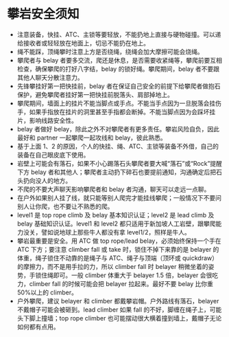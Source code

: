 # 攀岩安全须知

* 注意装备，快挂、ATC、主锁等要轻放，不能扔地上直接与硬物碰撞。可以递给接收者或轻轻放在地面上，切忌不能扔在地上。
* 绳不能踩，顶绳攀时注意上方是否绕绳，绕绳会加大摩擦可能会烧绳。
* 攀爬者与 belay 者要多交流，爬还是休息，是否需要收紧绳等，攀爬前要互相检查，确保攀爬的打好八字结，belay 的锁好绳。攀爬期间，belay 者不要跟其他人聊天分散注意力。
* 先锋攀挂好第一把快挂前，belay 者在保证自己安全的前提下给攀爬者做抱石保护，避免攀爬者挂好第一把快挂前脱落头、肩部掉地上。
* 攀爬期间，墙面上的挂片不能当脚点或手点。不能当手点因为一旦脱落会挂伤手，如果手指放在挂片的洞里甚至手指都会断掉。不能当脚点因为会踩坏挂片，影响线路安全性。
* belay 者做好 belay，除此之外不对攀爬者有更多责任。攀岩风险自负，因此最好和 partner 一起攀爬一起攻线和 belay，彼此熟悉。
* 基于上面 1、2 的原因，个人的快挂、绳、ATC、主锁等装备不外借，自己的装备在自己眼皮底下使用。
* 岩壁上可能会有落石，如果不小心踢落石头攀爬者要大喊“落石”或“Rock”提醒下方 belay 者和其他人；攀爬者主动扔下碎石也要提前通知，沟通确定后把石头扔向没人的地方。
* 不爬的不要大声聊天影响攀爬者和 belay 者沟通，聊天可以走远一点聊。
* 在户外如果别人挂了线，就只能等别人爬完才能挂线攀爬；一般情况下不要问别人让你爬，也不要让不熟悉的爬。
* level1 是 top rope climb 及 belay 基本知识认证；level2 是 lead climb 及 belay 基础知识认证。level1 和 level2 都只适用于新加坡人工岩壁，跟攀爬能力没关，譬如说地球上那些牛人都没有拿 level1/2，照样是牛人。
* 攀岩最重要是安全。用 ATC 做 top rope/lead belay，必须始终保持一个手在 ATC 下方；要注意 climber fall 或 take 时，锁住不掉下来靠的是 belayer 的体重，绳子锁住不动靠的是绳子与 ATC、绳子与顶端（顶环或 quickdraw）的摩擦力，而不是用手拉的力，所以 climber fall 时 belayer 稍微坐着的姿势，手锁住绳即可。一般 climber 体重大于 belayer 1.5 倍，belayer 会很吃力，climber fall 的时候可能会把 belayer 拉起来。最好不要 belay 比你重 50%以上的 climber。
* 户外攀爬，建议 belayer 和 climber 都戴攀岩帽。户外路线有落石，belayer 不戴帽子可能会被砸到。lead climber 如果 fall 的不好，脚缠在绳子上，可能头下脚上撞墙；top rope climber 也可能摆动很大横着撞到墙上，戴帽子无论如何都有点用。
